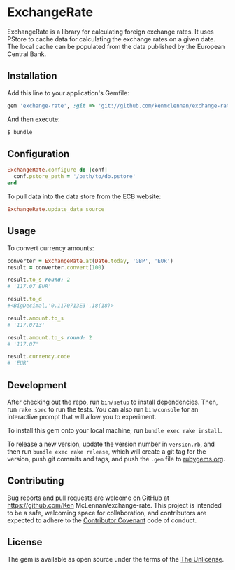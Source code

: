 # ExchangeRate

ExchangeRate is a library for calculating foreign exchange rates. It uses PStore
to cache data for calculating the exchange rates on a given date. The local cache
can be populated from the data published by the European Central Bank.

## Installation

Add this line to your application's Gemfile:

```ruby
gem 'exchange-rate', :git => 'git://github.com/kenmclennan/exchange-rate.git'
```

And then execute:

```bash
$ bundle
```

## Configuration

```ruby
ExchangeRate.configure do |conf|
  conf.pstore_path = '/path/to/db.pstore'
end
```

To pull data into the data store from the ECB website:

```ruby
ExchangeRate.update_data_source
```

## Usage

To convert currency amounts:

```ruby
converter = ExchangeRate.at(Date.today, 'GBP', 'EUR')
result = converter.convert(100)

result.to_s round: 2
# '117.07 EUR'

result.to_d
#<BigDecimal,'0.1170713E3',18(18)>

result.amount.to_s
# '117.0713'

result.amount.to_s round: 2
# '117.07'

result.currency.code
# 'EUR'
```

## Development

After checking out the repo, run `bin/setup` to install dependencies. Then, run `rake spec` to run the tests. You can also run `bin/console` for an interactive prompt that will allow you to experiment.

To install this gem onto your local machine, run `bundle exec rake install`.

To release a new version, update the version number in `version.rb`, and then run `bundle exec rake release`, which will create a git tag for the version, push git commits and tags, and push the `.gem` file to [rubygems.org](https://rubygems.org).

## Contributing

Bug reports and pull requests are welcome on GitHub at https://github.com/Ken McLennan/exchange-rate. This project is intended to be a safe, welcoming space for collaboration, and contributors are expected to adhere to the [Contributor Covenant](http://contributor-covenant.org) code of conduct.


## License

The gem is available as open source under the terms of the [The Unlicense](http://unlicense.org/).

